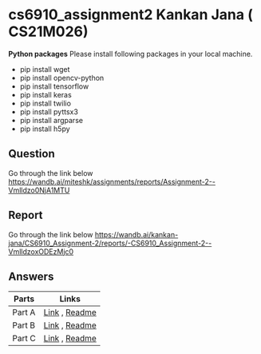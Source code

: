 # cs6910_assignment2 Kankan Jana ( CS21M026)


**Python packages**	
Please install following packages in your local machine.
- pip install wget
- pip install opencv-python
- pip install tensorflow
- pip install keras
- pip install twilio
- pip install  pyttsx3
- pip install  argparse
- pip install h5py

## Question
Go through the link below
https://wandb.ai/miteshk/assignments/reports/Assignment-2--Vmlldzo0NjA1MTU


## Report
Go through the link below
https://wandb.ai/kankan-jana/CS6910_Assignment-2/reports/-CS6910_Assignment-2--VmlldzoxODEzMjc0

## Answers
| Parts      | Links |
| ----------- | ----------- |
| Part A    | [Link](https://github.com/kankancs21m026/cs6910_assignment2/tree/main/PART%20A) , [Readme](https://github.com/kankancs21m026/cs6910_assignment2/blob/main/PART%20A/ReadMe.md)       |
| Part B    | [Link](https://github.com/kankancs21m026/cs6910_assignment2/tree/main/PART%20B) , [Readme](https://github.com/kankancs21m026/cs6910_assignment2/blob/main/PART%20B/readMe.md)         |
| Part C    | [Link](https://github.com/kankancs21m026/cs6910_assignment2/tree/main/PART%20C) ,  [Readme](https://github.com/kankancs21m026/cs6910_assignment2/blob/main/PART%20C/ReadMe.md)         |

